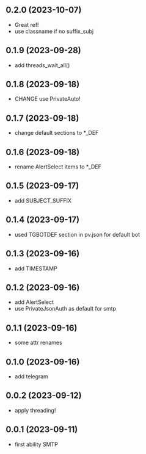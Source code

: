 0.2.0 (2023-10-07)
-------------------
- Great ref!
- use classname if no suffix_subj

0.1.9 (2023-09-28)
-------------------
- add threads_wait_all()

0.1.8 (2023-09-18)
-------------------
- CHANGE use PrivateAuto!

0.1.7 (2023-09-18)
-------------------
- change default sections to *_DEF

0.1.6 (2023-09-18)
-------------------
- rename AlertSelect items to *_DEF

0.1.5 (2023-09-17)
-------------------
- add SUBJECT_SUFFIX

0.1.4 (2023-09-17)
-------------------
- used TGBOTDEF section in pv.json for default bot

0.1.3 (2023-09-16)
-------------------
- add TIMESTAMP

0.1.2 (2023-09-16)
-------------------
- add AlertSelect
- use PrivateJsonAuth as default for smtp

0.1.1 (2023-09-16)
-------------------
- some attr renames

0.1.0 (2023-09-16)
-------------------
- add telegram

0.0.2 (2023-09-12)
-------------------
- apply threading!


0.0.1 (2023-09-11)
-------------------
- first ability SMTP